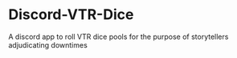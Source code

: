 # Discord-VTR-Dice
A discord app to roll VTR dice pools for the purpose of storytellers adjudicating downtimes
